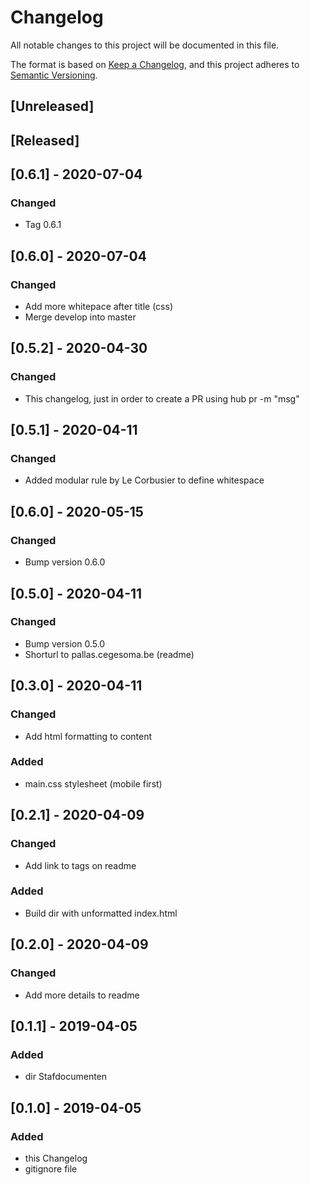 # Changelog
All notable changes to this project will be documented in this file.

The format is based on [Keep a Changelog](https://keepachangelog.com/en/1.0.0/),
and this project adheres to [Semantic Versioning](https://semver.org/spec/v2.0.0.html).

## [Unreleased]

## [Released]

## [0.6.1] - 2020-07-04
### Changed
- Tag 0.6.1

## [0.6.0] - 2020-07-04
### Changed
- Add more whitepace after title (css)
- Merge develop into master

## [0.5.2] - 2020-04-30
### Changed
- This changelog, just in order to create a PR using 
  hub pr -m "msg" 

## [0.5.1] - 2020-04-11
### Changed
- Added modular rule by Le Corbusier to define whitespace

## [0.6.0] - 2020-05-15
### Changed
- Bump version 0.6.0

## [0.5.0] - 2020-04-11
### Changed
- Bump version 0.5.0
- Shorturl to pallas.cegesoma.be (readme)

## [0.3.0] - 2020-04-11
### Changed
- Add html formatting to content
### Added
- main.css stylesheet (mobile first)

## [0.2.1] - 2020-04-09
### Changed
- Add link to tags on readme
### Added
- Build dir with unformatted index.html

## [0.2.0] - 2020-04-09
### Changed
- Add more details to readme

## [0.1.1] - 2019-04-05
### Added
- dir Stafdocumenten

## [0.1.0] - 2019-04-05
### Added
- this Changelog
- gitignore file

